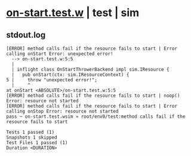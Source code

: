 # [on-start.test.w](../../../../../../examples/tests/sdk_tests/resource/on-start.test.w) | test | sim

## stdout.log
```log
[ERROR] method calls fail if the resource fails to start | Error calling onStart Error: unexpected error!
  --> on-start.test.w:5:5
  | 
  | inflight class OnStartThrowerBackend impl sim.IResource {
  |   pub onStart(ctx: sim.IResourceContext) {
5 |     throw "unexpected error!";
  |     ^
at onStart <ABSOLUTE>/on-start.test.w:5:5
[ERROR] method calls fail if the resource fails to start | noop() Error: resource not started
[ERROR] method calls fail if the resource fails to start | Error calling onStop Error: resource not started
pass ─ on-start.test.wsim » root/env0/test:method calls fail if the resource fails to start

Tests 1 passed (1)
Snapshots 1 skipped
Test Files 1 passed (1)
Duration <DURATION>
```

